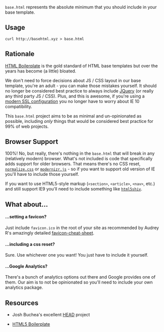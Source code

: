 `base.html` represents the absolute minimum that you should include in your base template.


## Usage

```
curl http://basehtml.xyz > base.html
```


## Rationale

[HTML Boilerplate][html5-bp] is the gold standard of HTML base templates but over the years has become (a little) bloated.

We don't need to force decisions about JS / CSS layout in our base template, you're an adult - you can make those mistakes yourself.
It should no longer be considered best practice to always include [JQuery][jquery] (or really any third party JS / CSS).
Plus, and this is awesome, if you're using a [modern SSL configuration][ssl-config] you no longer have to worry about IE 10 compatibility.

This `base.html` project aims to be as minimal and un-opinionated as possible, including _only_ things that would be considered best practice for 99% of web projects.


## Browser Support

100%! No, but really, there's nothing in the `base.html` that will break in any (relatively modern) browser.
What's not included is code that specifically adds support for older browsers.
That means there's no CSS reset, [`normalize.css`][normalize] or [`modernizr.js`][modernizr] - so if you want to support old version of IE you'll have to include those yourself.

If you want to use HTML5-style markup (`<section>`, `<article>`, `<nav>`, etc.) and still support IE9 you'll need to include something like [`html5shiv`][html5shiv].


## What about...

#### ...setting a favicon?

Just include `favicon.ico` in the root of your site as recommended by Audrey R's amazingly detailed [favicon-cheat-sheet][favicon-cheat-sheet].

#### ...including a css reset?

Sure. Use whichever one you want! You just have to include it yourself.

#### ...Google Analytics?

There's a bunch of analytics options out there and Google provides one of them.
Our aim is to not be opinionated so you'll need to include your own analytics package.


## Resources

- Josh Buchea's excellent [HEAD][head] project
- [HTML5 Boilerplate][html5-bp]


  [head]: http://gethead.info/
  [html5-bp]: https://github.com/h5bp/html5-boilerplate
  [jquery]: https://jquery.com
  [ssl-config]: https://mozilla.github.io/server-side-tls/ssl-config-generator/
  [normalize]: https://necolas.github.io/normalize.css/
  [modernizr]: https://modernizr.com/
  [favicon-cheat-sheet]: https://github.com/audreyr/favicon-cheat-sheet
  [html5shiv]: https://github.com/aFarkas/html5shiv
